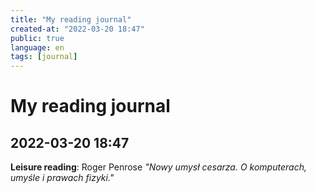 ```yaml
---
title: "My reading journal"
created-at: "2022-03-20 18:47"
public: true
language: en
tags: [journal]
---
```


# My reading journal

## 2022-03-20 18:47

**Leisure reading**: Roger Penrose *"Nowy umysł cesarza. O komputerach, umyśle i prawach fizyki."*
